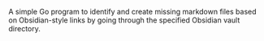 A simple Go program to identify and create missing markdown files based on Obsidian-style links by going through the specified Obsidian vault directory.
